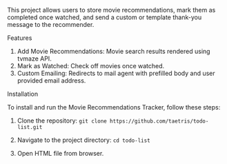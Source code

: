  This project allows users to store movie recommendations, mark them as completed once watched, and send a custom or template thank-you message to the recommender.

Features

1. Add Movie Recommendations: Movie search results rendered using tvmaze API.
2. Mark as Watched: Check off movies once watched.
3. Custom Emailing: Redirects to mail agent with prefilled body and user provided email address.

Installation

To install and run the Movie Recommendations Tracker, follow these steps:

1. Clone the repository:
```git clone https://github.com/taetris/todo-list.git```

2. Navigate to the project directory:
   `cd todo-list`
  
3. Open HTML file from browser.
